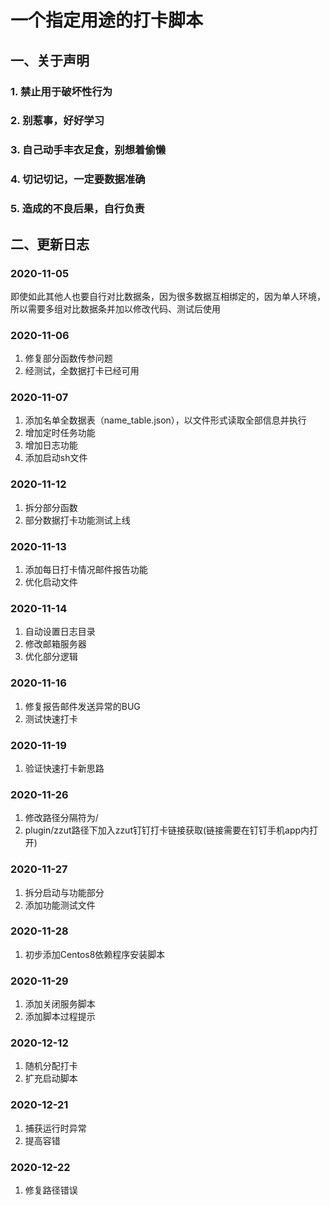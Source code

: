 # 一个指定用途的打卡脚本

## 一、关于声明

### 1. 禁止用于破坏性行为

### 2. 别惹事，好好学习

### 3. 自己动手丰衣足食，别想着偷懒

### 4. 切记切记，一定要数据准确

### 5. 造成的不良后果，自行负责

## 二、更新日志

### 2020-11-05

即使如此其他人也要自行对比数据条，因为很多数据互相绑定的，因为单人环境，所以需要多组对比数据条并加以修改代码、测试后使用

### 2020-11-06

1. 修复部分函数传参问题
2. 经测试，全数据打卡已经可用

### 2020-11-07

1. 添加名单全数据表（name_table.json），以文件形式读取全部信息并执行
2. 增加定时任务功能
3. 增加日志功能
4. 添加启动sh文件

### 2020-11-12

1. 拆分部分函数
2. 部分数据打卡功能测试上线

### 2020-11-13

1. 添加每日打卡情况邮件报告功能
2. 优化启动文件

### 2020-11-14

1. 自动设置日志目录
2. 修改邮箱服务器
3. 优化部分逻辑

### 2020-11-16

1. 修复报告邮件发送异常的BUG
2. 测试快速打卡

### 2020-11-19

1. 验证快速打卡新思路

### 2020-11-26

1. 修改路径分隔符为/
2. plugin/zzut路径下加入zzut钉钉打卡链接获取(链接需要在钉钉手机app内打开)

### 2020-11-27

1. 拆分启动与功能部分
2. 添加功能测试文件

### 2020-11-28

1. 初步添加Centos8依赖程序安装脚本

### 2020-11-29

1. 添加关闭服务脚本
2. 添加脚本过程提示

### 2020-12-12

1. 随机分配打卡
2. 扩充启动脚本

### 2020-12-21

1. 捕获运行时异常
2. 提高容错

### 2020-12-22

1. 修复路径错误
